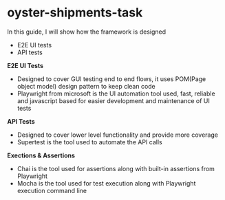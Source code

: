 # oyster-shipments-task
In this guide, I will show how the framework is designed
- E2E UI tests
- API tests

**E2E UI Tests**
- Designed to cover GUI testing end to end flows, it uses POM(Page object model) design pattern to keep clean code
- Playwright from microsoft is the UI automation tool used, fast, reliable and javascript based for easier development and maintenance of UI tests

**API Tests**
- Designed to cover lower level functionality and provide more coverage
- Supertest is the tool used to automate the API calls

**Exections & Assertions**
- Chai is the tool used for assertions along with built-in assertions from Playwright
- Mocha is the tool used for test execution along with Playwright execution command line